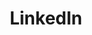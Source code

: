 ---
title: "LinkedIn"
weight: 2
icon: "linkedin"
description: "My resume and connections."
link: "https://www.linkedin.com/in/yash-n-patel/"
---